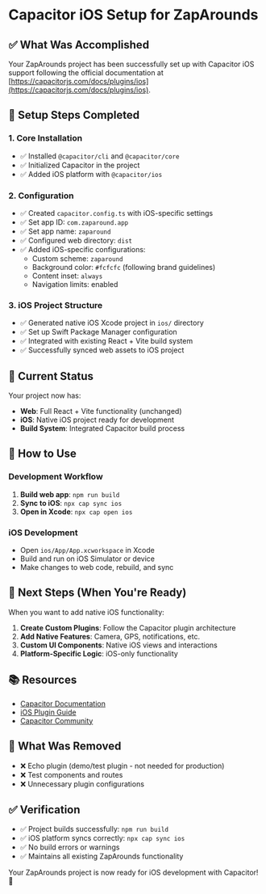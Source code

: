 # Capacitor iOS Setup for ZapArounds

## ✅ What Was Accomplished

Your ZapArounds project has been successfully set up with Capacitor iOS support following the official documentation at [https://capacitorjs.com/docs/plugins/ios](https://capacitorjs.com/docs/plugins/ios).

## 🚀 Setup Steps Completed

### 1. Core Installation
- ✅ Installed `@capacitor/cli` and `@capacitor/core`
- ✅ Initialized Capacitor in the project
- ✅ Added iOS platform with `@capacitor/ios`

### 2. Configuration
- ✅ Created `capacitor.config.ts` with iOS-specific settings
- ✅ Set app ID: `com.zaparound.app`
- ✅ Set app name: `zaparound`
- ✅ Configured web directory: `dist`
- ✅ Added iOS-specific configurations:
  - Custom scheme: `zaparound`
  - Background color: `#fcfcfc` (following brand guidelines)
  - Content inset: `always`
  - Navigation limits: enabled

### 3. iOS Project Structure
- ✅ Generated native iOS Xcode project in `ios/` directory
- ✅ Set up Swift Package Manager configuration
- ✅ Integrated with existing React + Vite build system
- ✅ Successfully synced web assets to iOS project

## 📱 Current Status

Your project now has:
- **Web**: Full React + Vite functionality (unchanged)
- **iOS**: Native iOS project ready for development
- **Build System**: Integrated Capacitor build process

## 🔧 How to Use

### Development Workflow
1. **Build web app**: `npm run build`
2. **Sync to iOS**: `npx cap sync ios`
3. **Open in Xcode**: `npx cap open ios`

### iOS Development
- Open `ios/App/App.xcworkspace` in Xcode
- Build and run on iOS Simulator or device
- Make changes to web code, rebuild, and sync

## 🎯 Next Steps (When You're Ready)

When you want to add native iOS functionality:

1. **Create Custom Plugins**: Follow the Capacitor plugin architecture
2. **Add Native Features**: Camera, GPS, notifications, etc.
3. **Custom UI Components**: Native iOS views and interactions
4. **Platform-Specific Logic**: iOS-only functionality

## 📚 Resources

- [Capacitor Documentation](https://capacitorjs.com/docs)
- [iOS Plugin Guide](https://capacitorjs.com/docs/plugins/ios)
- [Capacitor Community](https://capacitorjs.com/community)

## 🧹 What Was Removed

- ❌ Echo plugin (demo/test plugin - not needed for production)
- ❌ Test components and routes
- ❌ Unnecessary plugin configurations

## ✅ Verification

- ✅ Project builds successfully: `npm run build`
- ✅ iOS platform syncs correctly: `npx cap sync ios`
- ✅ No build errors or warnings
- ✅ Maintains all existing ZapArounds functionality

Your ZapArounds project is now ready for iOS development with Capacitor! 🎉
